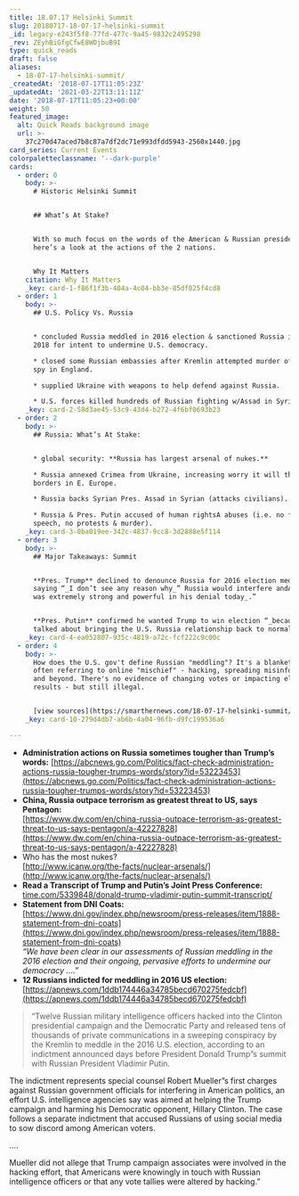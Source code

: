 ```yaml
---
title: 18.07.17 Helsinki Summit
slug: 20180717-18-07-17-helsinki-summit
_id: legacy-e243f5f8-77fd-477c-9a45-9832c2495298
_rev: ZEyhBiGfgCfwE8WOjbuB9I
type: quick_reads
draft: false
aliases:
  - 18-07-17-helsinki-summit/
_createdAt: '2018-07-17T11:05:23Z'
_updatedAt: '2021-03-22T13:11:11Z'
date: '2018-07-17T11:05:23+00:00'
weight: 50
featured_image:
  alt: Quick Reads background image
  url: >-
    37c270d47aced7b8c87a7df2dc71e993dfdd5943-2560x1440.jpg
card_series: Current Events
colorpaletteclassname: '--dark-purple'
cards:
  - order: 0
    body: >-
      # Historic Helsinki Summit


      ## What’s At Stake?


      With so much focus on the words of the American & Russian presidents,
      here’s a look at the actions of the 2 nations.


      Why It Matters
    citation: Why It Matters
    _key: card-1-f86f1f3b-404a-4c04-bb3e-85df025f4cd8
  - order: 1
    body: >-
      ## U.S. Policy Vs. Russia


      * concluded Russia meddled in 2016 election & sanctioned Russia in 2017 &
      2018 for intent to undermine U.S. democracy.

      * closed some Russian embassies after Kremlin attempted murder of frmr.
      spy in England.

      * supplied Ukraine with weapons to help defend against Russia.

      * U.S. forces killed hundreds of Russian fighting w/Assad in Syria.
    _key: card-2-58d3ae45-53c9-43d4-b272-4f6bf0693b23
  - order: 2
    body: >-
      ## Russia: What’s At Stake:


      * global security: **Russia has largest arsenal of nukes.**

      * Russia annexed Crimea from Ukraine, increasing worry it will threaten
      borders in E. Europe.

      * Russia backs Syrian Pres. Assad in Syrian (attacks civilians).

      * Russia & Pres. Putin accused of human rightsA abuses (i.e. no free
      speech, no protests & murder).
    _key: card-3-0ba019ee-342c-4837-9cc8-3d2888e5f114
  - order: 3
    body: >-
      ## Major Takeaways: Summit


      **Pres. Trump** declined to denounce Russia for 2016 election meddling
      saying “_I don’t see any reason why_” Russia would interfere andA “_Putin
      was extremely strong and powerful in his denial today_.”


      **Pres. Putin** confirmed he wanted Trump to win election “_because he
      talked about bringing the U.S. Russia relationship back to normal._“
    _key: card-4-ea052807-935c-4819-a72c-fcf222c9c00c
  - order: 4
    body: >-
      How does the U.S. gov't define Russian "meddling"? It's a blanket term
      often referring to online "mischief" - hacking, spreading misinformation,
      and beyond. There's no evidence of changing votes or impacting election
      results - but still illegal.


      [view sources](https://smarthernews.com/18-07-17-helsinki-summit/)
    _key: card-10-279d4db7-ab6b-4a04-96fb-d9fc199536a6

---
```

* **Administration actions on Russia sometimes tougher than Trump’s words:** [https://abcnews.go.com/Politics/fact-check-administration-actions-russia-tougher-trumps-words/story?id=53223453](https://abcnews.go.com/Politics/fact-check-administration-actions-russia-tougher-trumps-words/story?id=53223453)
* **China, Russia outpace terrorism as greatest threat to US, says Pentagon:**  
[https://www.dw.com/en/china-russia-outpace-terrorism-as-greatest-threat-to-us-says-pentagon/a-42227828](https://www.dw.com/en/china-russia-outpace-terrorism-as-greatest-threat-to-us-says-pentagon/a-42227828)
* Who has the most nukes?  
[http://www.icanw.org/the-facts/nuclear-arsenals/](http://www.icanw.org/the-facts/nuclear-arsenals/)
* **Read a Transcript of Trump and Putin’s Joint Press Conference:**  
[time.com/5339848/donald-trump-vladimir-putin-summit-transcript/](http://time.com/5339848/donald-trump-vladimir-putin-summit-transcript/)
* **Statement from DNI Coats:**  
[https://www.dni.gov/index.php/newsroom/press-releases/item/1888-statement-from-dni-coats](https://www.dni.gov/index.php/newsroom/press-releases/item/1888-statement-from-dni-coats)  
_“We have been clear in our assessments of Russian meddling in the 2016 election and their ongoing, pervasive efforts to undermine our democracy ….”_
* **12 Russians indicted for meddling in 2016 US election:** [https://apnews.com/1ddb174446a34785becd670275fedcbf](https://apnews.com/1ddb174446a34785becd670275fedcbf)

> “Twelve Russian military intelligence officers hacked into the Clinton presidential campaign and the Democratic Party and released tens of thousands of private communications in a sweeping conspiracy by the Kremlin to meddle in the 2016 U.S. election, according to an indictment announced days before President Donald Trump”s summit with Russian President Vladimir Putin.  
  
  
  
The indictment represents special counsel Robert Mueller”s first charges against Russian government officials for interfering in American politics, an effort U.S. intelligence agencies say was aimed at helping the Trump campaign and harming his Democratic opponent, Hillary Clinton. The case follows a separate indictment that accused Russians of using social media to sow discord among American voters.  
  
  
  
….  
  
  
  
Mueller did not allege that Trump campaign associates were involved in the hacking effort, that Americans were knowingly in touch with Russian intelligence officers or that any vote tallies were altered by hacking.”